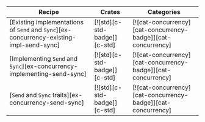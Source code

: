 | Recipe | Crates | Categories |
|--------|--------|------------|
| [Existing implementations of `Send` and `Sync`][ex-concurrency-existing-impl-send-sync] | [![std][c-std-badge]][c-std] | [![cat-concurrency][cat-concurrency-badge]][cat-concurrency] |
| [Implementing `Send` and `Sync`][ex-concurrency-implementing-send-sync] | [![std][c-std-badge]][c-std] | [![cat-concurrency][cat-concurrency-badge]][cat-concurrency] |
| [`Send` and `Sync` traits][ex-concurrency-send-sync] | [![std][c-std-badge]][c-std] | [![cat-concurrency][cat-concurrency-badge]][cat-concurrency] |
